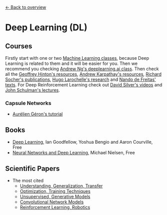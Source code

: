 [← Back to overview](../../../)

# Deep Learning (DL)

## Courses
<!-- TODO: some of those aren't courses -->
Firstly start with one or two [Machine Learning classes](ML.md), because Deep Learning is related to them and it will be easier for you. Then we recommend you checking [Andrew Ng's deeplearning.ai class](https://www.deeplearning.ai/). Then check all the [Geoffrey Hinton's resources](http://www.cs.toronto.edu/~hinton/nntut.html), [Andrew Karpathay's resources](http://cs.stanford.edu/people/karpathy/), [Richard Socher's publications](http://www.socher.org/), [Hugo Larochelle's research](https://research.google.com/pubs/105144.html) and [Nando de Freitas' texts](https://www.cs.ox.ac.uk/people/nando.defreitas/). For Deep Reinforcement Learning check out [David Silver's videos](http://rll.berkeley.edu/deeprlcourse/) and [John Schulman's lectures](http://joschu.net/).


### Capsule Networks
* [Aurélien Géron's tutorial](https://youtu.be/pPN8d0E3900)

## Books
* [Deep Learning](http://www.deeplearningbook.org/), Ian Goodfellow, Yoshua Bengio and Aaron Courville, Free
* [Neural Networks and Deep Learning](http://neuralnetworksanddeeplearning.com/), Michael Nielsen, Free

## Scientific Papers
* The most cited
  * [Understanding, Generalization, Transfer](https://github.com/terryum/awesome-deep-learning-papers#understanding--generalization--transfer)
  * [Optimization, Training Techniques](https://github.com/terryum/awesome-deep-learning-papers#optimization--training-techniques)
  * [Unsupervised, Generative Models](https://github.com/terryum/awesome-deep-learning-papers#unsupervised--generative-models)
  * [Convolutional Network Models](https://github.com/terryum/awesome-deep-learning-papers#convolutional-neural-network-models)
  * [Reinforcement Learning, Robotics](https://github.com/terryum/awesome-deep-learning-papers#reinforcement-learning--robotics)
